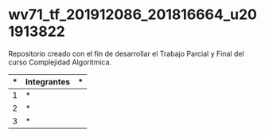 # wv71_tf_201912086_201816664_u201913822
Repositorio creado con el fin de desarrollar el Trabajo Parcial y Final del curso Complejidad Algoritmica.

| * | Integrantes | * |
| ------ | ------ | ------ |
| 1 | * |
| 2 | * |
| 3 | * |
